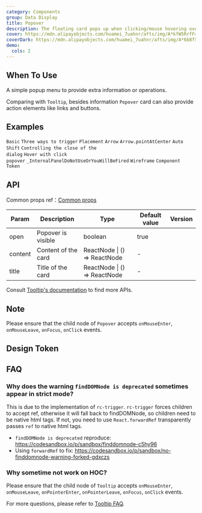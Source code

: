 ```yaml
---
category: Components
group: Data Display
title: Popover
description: The floating card pops up when clicking/mouse hovering over an element.
cover: https://mdn.alipayobjects.com/huamei_7uahnr/afts/img/A*kfW5RrfF4L8AAAAAAAAAAAAADrJ8AQ/original
coverDark: https://mdn.alipayobjects.com/huamei_7uahnr/afts/img/A*6b8fSKVVtXIAAAAAAAAAAAAADrJ8AQ/original
demo:
  cols: 2
---
```


## When To Use

A simple popup menu to provide extra information or operations.

Comparing with `Tooltip`, besides information `Popover` card can also provide action elements like links and buttons.

## Examples

<!-- prettier-ignore -->
<code src="./demo/basic.tsx">Basic</code>
<code src="./demo/triggerType.tsx">Three ways to trigger</code>
<code src="./demo/placement.tsx">Placement</code>
<code src="./demo/arrow.tsx">Arrow</code>
<code src="./demo/arrow-point-at-center.tsx" debug>Arrow.pointAtCenter</code>
<code src="./demo/shift.tsx" iframe="300">Auto Shift</code>
<code src="./demo/control.tsx">Controlling the close of the dialog</code>
<code src="./demo/hover-with-click.tsx">Hover with click popover</code>
<code src="./demo/render-panel.tsx" debug>_InternalPanelDoNotUseOrYouWillBeFired</code>
<code src="./demo/wireframe.tsx" debug>Wireframe</code>
<code src="./demo/component-token.tsx" debug>Component Token</code>

## API

Common props ref：[Common props](/docs/react/common-props)

| Param   | Description         | Type                         | Default value | Version |
| ------- | ------------------- | ---------------------------- | ------------- | ------- |
| open | Popover is visible | boolean  | true             |         |
| content | Content of the card | ReactNode \| () => ReactNode | -             |         |
| title   | Title of the card   | ReactNode \| () => ReactNode | -             |         |

Consult [Tooltip's documentation](/components/tooltip/#api) to find more APIs.

## Note

Please ensure that the child node of `Popover` accepts `onMouseEnter`, `onMouseLeave`, `onFocus`, `onClick` events.

## Design Token

<ComponentTokenTable component="Popover"></ComponentTokenTable>

## FAQ

### Why does the warning `findDOMNode is deprecated` sometimes appear in strict mode?

This is due to the implementation of `rc-trigger`. `rc-trigger` forces children to accept ref, otherwise it will fall back to findDOMNode, so children need to be native html tags. If not, you need to use `React.forwardRef` transparently passes `ref` to native html tags.

- `findDOMNode is deprecated` reproduce: <https://codesandbox.io/p/sandbox/finddomnode-c5hy96>
- Using `forwardRef` to fix: <https://codesandbox.io/p/sandbox/no-finddomnode-warning-forked-gdxczs>

### Why sometime not work on HOC?

Please ensure that the child node of `Tooltip` accepts `onMouseEnter`, `onMouseLeave`, `onPointerEnter`, `onPointerLeave`, `onFocus`, `onClick` events.

For more questions, please refer to [Tooltip FAQ](/components/tooltip#faq).
